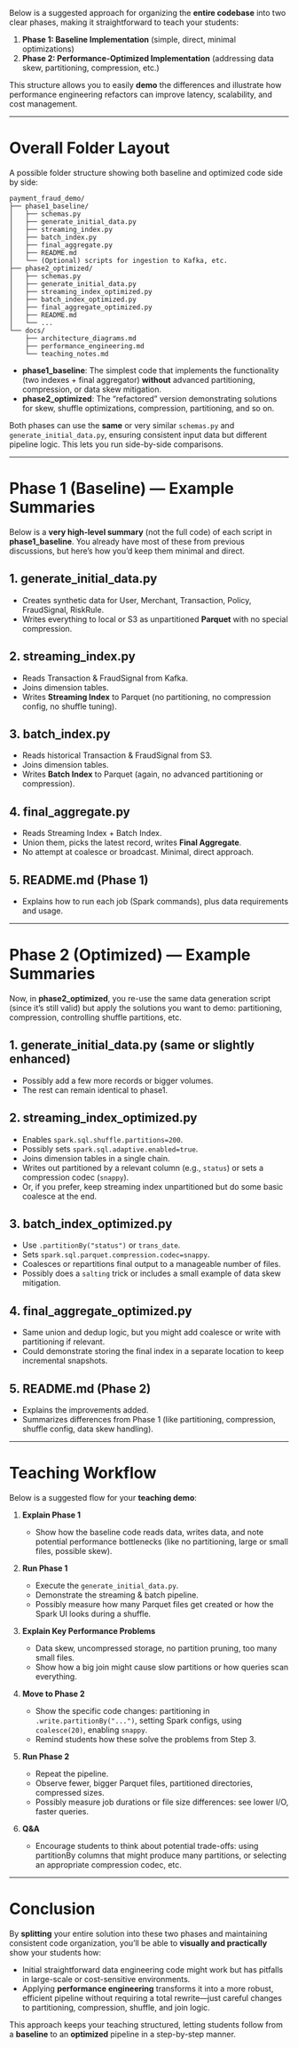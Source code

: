 Below is a suggested approach for organizing the **entire codebase** into two clear phases, making it straightforward to teach your students:

1. **Phase 1: Baseline Implementation** (simple, direct, minimal optimizations)  
2. **Phase 2: Performance-Optimized Implementation** (addressing data skew, partitioning, compression, etc.)

This structure allows you to easily **demo** the differences and illustrate how performance engineering refactors can improve latency, scalability, and cost management.

---

# Overall Folder Layout

A possible folder structure showing both baseline and optimized code side by side:

```
payment_fraud_demo/
├── phase1_baseline/
│   ├── schemas.py
│   ├── generate_initial_data.py
│   ├── streaming_index.py
│   ├── batch_index.py
│   ├── final_aggregate.py
│   ├── README.md
│   └── (Optional) scripts for ingestion to Kafka, etc.
├── phase2_optimized/
│   ├── schemas.py
│   ├── generate_initial_data.py
│   ├── streaming_index_optimized.py
│   ├── batch_index_optimized.py
│   ├── final_aggregate_optimized.py
│   ├── README.md
│   └── ...
└── docs/
    ├── architecture_diagrams.md
    ├── performance_engineering.md
    └── teaching_notes.md
```

- **phase1_baseline**: The simplest code that implements the functionality (two indexes + final aggregator) **without** advanced partitioning, compression, or data skew mitigation.  
- **phase2_optimized**: The “refactored” version demonstrating solutions for skew, shuffle optimizations, compression, partitioning, and so on.

Both phases can use the **same** or very similar `schemas.py` and `generate_initial_data.py`, ensuring consistent input data but different pipeline logic. This lets you run side-by-side comparisons.

---

# Phase 1 (Baseline) — Example Summaries

Below is a **very high-level summary** (not the full code) of each script in **phase1_baseline**. You already have most of these from previous discussions, but here’s how you’d keep them minimal and direct.

## 1. generate_initial_data.py  
- Creates synthetic data for User, Merchant, Transaction, Policy, FraudSignal, RiskRule.  
- Writes everything to local or S3 as unpartitioned **Parquet** with no special compression.

## 2. streaming_index.py  
- Reads Transaction & FraudSignal from Kafka.  
- Joins dimension tables.  
- Writes **Streaming Index** to Parquet (no partitioning, no compression config, no shuffle tuning).

## 3. batch_index.py  
- Reads historical Transaction & FraudSignal from S3.  
- Joins dimension tables.  
- Writes **Batch Index** to Parquet (again, no advanced partitioning or compression).

## 4. final_aggregate.py  
- Reads Streaming Index + Batch Index.  
- Union them, picks the latest record, writes **Final Aggregate**.  
- No attempt at coalesce or broadcast. Minimal, direct approach.

## 5. README.md (Phase 1)  
- Explains how to run each job (Spark commands), plus data requirements and usage.

---

# Phase 2 (Optimized) — Example Summaries

Now, in **phase2_optimized**, you re-use the same data generation script (since it’s still valid) but apply the solutions you want to demo: partitioning, compression, controlling shuffle partitions, etc.

## 1. generate_initial_data.py (same or slightly enhanced)  
- Possibly add a few more records or bigger volumes.  
- The rest can remain identical to phase1.

## 2. streaming_index_optimized.py  
- Enables `spark.sql.shuffle.partitions=200`.  
- Possibly sets `spark.sql.adaptive.enabled=true`.  
- Joins dimension tables in a single chain.  
- Writes out partitioned by a relevant column (e.g., `status`) or sets a compression codec (`snappy`).  
- Or, if you prefer, keep streaming index unpartitioned but do some basic coalesce at the end.

## 3. batch_index_optimized.py  
- Use `.partitionBy("status")` or `trans_date`.  
- Sets `spark.sql.parquet.compression.codec=snappy`.  
- Coalesces or repartitions final output to a manageable number of files.  
- Possibly does a `salting` trick or includes a small example of data skew mitigation.

## 4. final_aggregate_optimized.py  
- Same union and dedup logic, but you might add coalesce or write with partitioning if relevant.  
- Could demonstrate storing the final index in a separate location to keep incremental snapshots.

## 5. README.md (Phase 2)  
- Explains the improvements added.  
- Summarizes differences from Phase 1 (like partitioning, compression, shuffle config, data skew handling).

---

# Teaching Workflow

Below is a suggested flow for your **teaching demo**:

1. **Explain Phase 1**  
   - Show how the baseline code reads data, writes data, and note potential performance bottlenecks (like no partitioning, large or small files, possible skew).

2. **Run Phase 1**  
   - Execute the `generate_initial_data.py`.  
   - Demonstrate the streaming & batch pipeline.  
   - Possibly measure how many Parquet files get created or how the Spark UI looks during a shuffle.

3. **Explain Key Performance Problems**  
   - Data skew, uncompressed storage, no partition pruning, too many small files.  
   - Show how a big join might cause slow partitions or how queries scan everything.

4. **Move to Phase 2**  
   - Show the specific code changes: partitioning in `.write.partitionBy("...")`, setting Spark configs, using `coalesce(20)`, enabling `snappy`.  
   - Remind students how these solve the problems from Step 3.

5. **Run Phase 2**  
   - Repeat the pipeline.  
   - Observe fewer, bigger Parquet files, partitioned directories, compressed sizes.  
   - Possibly measure job durations or file size differences: see lower I/O, faster queries.

6. **Q&A**  
   - Encourage students to think about potential trade-offs: using partitionBy columns that might produce many partitions, or selecting an appropriate compression codec, etc.

---

# Conclusion

By **splitting** your entire solution into these two phases and maintaining consistent code organization, you’ll be able to **visually and practically** show your students how:

- Initial straightforward data engineering code might work but has pitfalls in large-scale or cost-sensitive environments.  
- Applying **performance engineering** transforms it into a more robust, efficient pipeline without requiring a total rewrite—just careful changes to partitioning, compression, shuffle, and join logic.

This approach keeps your teaching structured, letting students follow from a **baseline** to an **optimized** pipeline in a step-by-step manner.